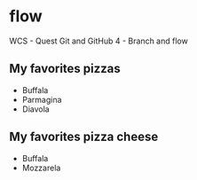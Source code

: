 # flow
WCS - Quest Git and GitHub 4 - Branch and flow


## My favorites pizzas 
- Buffala
- Parmagina 
- Diavola 

## My favorites pizza cheese 
- Buffala 
- Mozzarela 